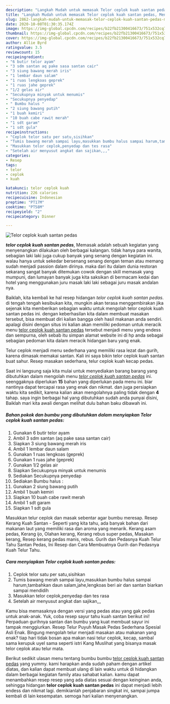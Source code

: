 ```yaml
---
description: "Langkah Mudah untuk memasak Telor ceplok kuah santan pedas, Menggugah Selera"
title: "Langkah Mudah untuk memasak Telor ceplok kuah santan pedas, Menggugah Selera"
slug: 2862-langkah-mudah-untuk-memasak-telor-ceplok-kuah-santan-pedas-menggugah-selera
date: 2020-10-08T01:30:35.174Z
image: https://img-global.cpcdn.com/recipes/b22fb21300416673/751x532cq70/telor-ceplok-kuah-santan-pedas-foto-resep-utama.jpg
thumbnail: https://img-global.cpcdn.com/recipes/b22fb21300416673/751x532cq70/telor-ceplok-kuah-santan-pedas-foto-resep-utama.jpg
cover: https://img-global.cpcdn.com/recipes/b22fb21300416673/751x532cq70/telor-ceplok-kuah-santan-pedas-foto-resep-utama.jpg
author: Allie Byrd
ratingvalue: 3.5
reviewcount: 15
recipeingredient:
- "6 butir telor ayam"
- "3 sdm santan aq pake sasa santan cair"
- "3 siung bawang merah iris"
- "1 lembar daun salam"
- "1 ruas lengkoas geprek"
- "1 ruas jahe geprek"
- "1/2 gelas air"
- "Secukupnya minyak untuk menumis"
- "Secukupnya penyedap"
- " Bumbu halus "
- "2 siung bawang putih"
- "1 buah kemiri"
- "10 buah cabe rawit merah"
- "1 sdt garam"
- "1 sdt gula"
recipeinstructions:
- "Ceplok telor satu per satu,sisihkan"
- "Tumis bawang merah sampai layu,masukkan bumbu halus sampai harum,tambahkan daun salam,jahe,lengkoas beri air dan santan biarkan sampai mendidih"
- "Masukkan telor ceplok,penyedap dan tes rasa"
- "Setelah air menyusut angkat dan sajikan,,,"
categories:
- Resep
tags:
- telor
- ceplok
- kuah

katakunci: telor ceplok kuah 
nutrition: 226 calories
recipecuisine: Indonesian
preptime: "PT17M"
cooktime: "PT58M"
recipeyield: "2"
recipecategory: Dinner

---
```



![Telor ceplok kuah santan pedas](https://img-global.cpcdn.com/recipes/b22fb21300416673/751x532cq70/telor-ceplok-kuah-santan-pedas-foto-resep-utama.jpg)

<b><i>telor ceplok kuah santan pedas</i></b>, Memasak adalah sebuah kegiatan yang menyenangkan dilakukan oleh berbagai kalangan. tidak hanya para wanita, sebagian laki laki juga cukup banyak yang senang dengan kegiatan ini. walau hanya untuk sekedar bersenang senang dengan teman atau memang sudah menjadi passion dalam dirinya. maka dari itu dalam dunia restoran sekarang sangat banyak ditemukan cowok dengan skill memasak yang mumpuni, dan lumayan banyak juga kita saksikan di bermacam kedai dan hotel yang menggunakan juru masak laki laki sebagai juru masak andalan nya.

Baiklah, kita kembali ke hal resep hidangan <i>telor ceplok kuah santan pedas</i>. di tengah tengah kesibukan kita, mungkin akan terasa menggembirakan jika sejenak kita memberikan sebagian waktu untuk mengolah telor ceplok kuah santan pedas ini. dengan keberhasilan kita dalam membuat masakan tersebut, bisa membuat diri kalian bangga oleh hasil makanan anda sendiri. apalagi disini dengan situs ini kalian akan memiliki pedoman untuk meracik menu <u>telor ceplok kuah santan pedas</u> tersebut menjadi menu yang endess dan sempurna, oleh sebab itu simpan alamat website ini di hp anda sebagai sebagian pedoman kita dalam meracik hidangan baru yang enak.

Telur ceplok menjadi menu sederhana yang memiliki rasa lezat dan gurih, karena dimasak memakai santan. Kali ini saya bikin telor ceplok kuah santan buat sahur. Resep masakan sederhana, telur ceplok kuah kecap pedas.


Saat ini langsung saja kita mulai untuk menyediakan barang barang yang dibutuhkan dalam mengolah menu <u><i>telor ceplok kuah santan pedas</i></u> ini. seenggaknya diperlukan <b>15</b> bahan yang diperlukan pada menu ini. biar nantinya dapat tercapai rasa yang enak dan nikmat. dan juga persiapkan waktu kita sedikit, karena kalian akan mengolahnya paling tidak dengan <b>4</b> tahap. saya ingin berbagai hal yang dibutuhkan sudah anda punyai disini, Baiklah mari kita awali dengan melihat dulu bahan baku dibawah ini.

<!--inarticleads1-->

##### Bahan pokok dan bumbu yang dibutuhkan dalam menyiapkan Telor ceplok kuah santan pedas:

1. Gunakan 6 butir telor ayam
1. Ambil 3 sdm santan (aq pake sasa santan cair)
1. Siapkan 3 siung bawang merah iris
1. Ambil 1 lembar daun salam
1. Gunakan 1 ruas lengkoas (geprek)
1. Gunakan 1 ruas jahe (geprek)
1. Gunakan 1/2 gelas air
1. Siapkan Secukupnya minyak untuk menumis
1. Sediakan Secukupnya penyedap
1. Sediakan  Bumbu halus :
1. Gunakan 2 siung bawang putih
1. Ambil 1 buah kemiri
1. Siapkan 10 buah cabe rawit merah
1. Ambil 1 sdt garam
1. Siapkan 1 sdt gula


Masukkan telur ceplok dan masak sebentar agar bumbu meresap. Resep Kerang Kuah Santan - Seperti yang kita tahu, ada banyak bahan dari makanan laut yang memiliki rasa dan aroma yang menarik. Kerang asam pedas, Kerang ijo, Olahan kerang, Kerang rebus super pedas, Masakan kerang, Resep kerang pedas manis, rebus. Gurih dan Pedasnya Kuah Telur Tahu Santan Pedas, Ini Resep dan Cara Membuatnya Gurih dan Pedasnya Kuah Telur Tahu. 

<!--inarticleads2-->

##### Cara menyiapkan Telor ceplok kuah santan pedas:

1. Ceplok telor satu per satu,sisihkan
1. Tumis bawang merah sampai layu,masukkan bumbu halus sampai harum,tambahkan daun salam,jahe,lengkoas beri air dan santan biarkan sampai mendidih
1. Masukkan telor ceplok,penyedap dan tes rasa
1. Setelah air menyusut angkat dan sajikan,,,


Kamu bisa memasaknya dengan versi yang pedas atau yang gak pedas untuk anak-anak. Yuk, coba resep sayur tahu kuah santan berikut ini! Perpaduan gurihnya santan dan bumbu yang kuat membuat sayur ini tampak menggiurkan. Resep Telur Puyuh Masak Pedas Sederhana Spesial Asli Enak. Bingung mengolah telur menjadi masakan atau makanan yang enak? tiap hari tidak bosan apa makan nasi telur ceplok, kecap, sambal sama kerupuk uyel sama seperti istri Kang Muslihat yang bisanya masak telor ceplok atau telur mata. 

Berikut sedikit ulasan menu tentang bumbu bumbu <u>telor ceplok kuah santan pedas</u> yang yummy. kami harapkan anda sudah paham dengan artikel diatas, dan kalian dapat membuat ulang di lain waktu untuk di hidangkan dalam berbagai kegiatan family atau sahabat kalian. kamu dapat menambahkan resep resep yang ada diatas sesuai dengan keinginan anda, sehingga hidangan <b>telor ceplok kuah santan pedas</b> ini dapat menjadi lebih endess dan nikmat lagi. demikianlah penjabaran singkat ini, sampai jumpa kembali di lain kesempatan. semoga hari kalian menyenangkan.
